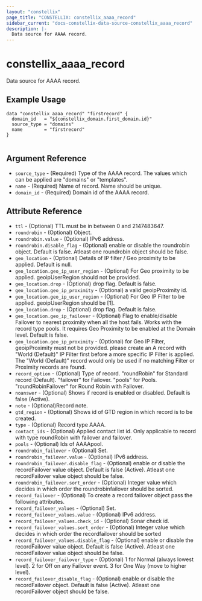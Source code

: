 ```yaml
---
layout: "constellix"
page_title: "CONSTELLIX: constellix_aaaa_record"
sidebar_current: "docs-constellix-data-source-constellix_aaaa_record"
description: |-
  Data source for AAAA record.
---
```


# constellix_aaaa_record
Data source for AAAA record.

## Example Usage ##

```hcl
data "constellix_aaaa_record" "firstrecord" {
  domain_id   = "${constellix_domain.first_domain.id}"
  source_type = "domains"
  name        = "firstrecord"
}


```

## Argument Reference
* `source_type` - (Required) Type of the AAAA record. The values which can be applied are "domains" or "templates".
* `name` - (Required) Name of record. Name should be unique.
* `domain_id` - (Required) Domain id of the AAAA record.

## Attribute Reference ##
* `ttl` - (Optional) TTL must be in between 0 and 2147483647.
* `roundrobin` - (Optional) Object.
* `roundrobin.value` - (Optional) IPv6 address.
* `roundrobin.disable_flag` - (Optional) enable or disable the roundrobin object. Default is false. Atleast one roundrobin object should be false.
* `geo_location` - (Optional) Details of IP filter / Geo proximity to be applied. Default is null.
* `geo_location.geo_ip_user_region` - (Optional) For Geo proximity to be applied. geoipUserRegion should not be provided.
* `geo_location.drop` - (Optional) drop flag. Default is false.
* `geo_location.geo_ip_proximity` - (Optional) a valid geoipProximity id.
* `geo_location.geo_ip_user_region` - (Optional) For Geo IP Filter to be applied. geoipUserRegion should be [1].
* `geo_location.drop` - (Optional) drop flag. Default is false.
* `geo_location.geo_ip_failover` - (Optional) Flag to enable/disable Failover to nearest proximity when all the host fails. Works with the record type pools. It requires Geo Proximity to be enabled at the Domain level. Default is false. 
* `geo_location.geo_ip_proximity` - (Optional) for Geo IP Filter, geoipProximity must not be provided. please create an A record with "World (Default)" IP Filter first before a more specific IP Filter is applied. The "World (Default)" record would only be used if no matching Filter or Proximity records are found.
* `record_option` - (Optional) Type of record. "roundRobin" for Standard record (Default). "failover" for Failover. "pools" for Pools. "roundRobinFailover" for Round Robin with Failover.
* `noanswer` - (Optional) Shows if record is enabled or disabled. Default is false (Active).
* `note` - (Optional)Record note.
* `gtd_region` - (Optional) Shows id of GTD region in which record is to be created.
* `type` - (Optional) Record type AAAA.
* `contact_ids` - (Optional) Applied contact list id. Only applicable to record with type roundRobin with failover and failover.
* `pools` - (Optional) Ids of AAAApool.
* `roundrobin_failover` - (Optional) Set.
* `roundrobin_failover.value` - (Optional) IPv6 address.
* `roundrobin_failover.disable_flag` - (Optional) enable or disable the recordFailover value object. Default is false (Active). Atleast one recordFailover value object should be false.
* `roundrobin_failover.sort_order` - (Optional) Integer value which decides in which order the roundrobinfailover should be sorted.
* `record_failover` - (Optional) To create a record failover object pass the following attributes.
* `record_failover_values` - (Optional) Set. 
* `record_failover_values.value` - (Optional) IPv6 address.
* `record_failover_values.check_id` - (Optional) Sonar check id.
* `record_failover_values.sort_order` - (Optional) Integer value which decides in which order the recordfailover should be sorted
* `record_failover_values.disable_flag` - (Optional) enable or disable the recordFailover value object. Default is false (Active). Atleast one recordFailover value object should be false.
* `record_failover_failover_type` - (Optional) 1 for Normal (always lowest level). 2 for Off on any Failover event. 3 for One Way (move to higher level).
* `record_failover_disable_flag` - (Optional) enable or disable the recordFailover object. Default is false (Active). Atleast one recordFailover object should be false.
